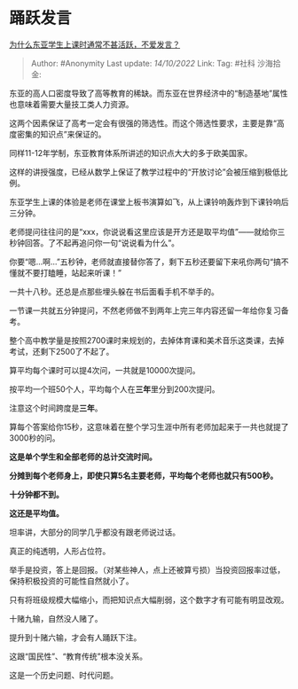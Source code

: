 # 踊跃发言
[为什么东亚学生上课时通常不甚活跃，不爱发言？](https://www.zhihu.com/question/19769575/answer/2706251018)

> Author: #Anonymity
> Last update: *14/10/2022*
> Link:
> Tag: #社科
> 沙海拾金:

东亚的高人口密度导致了高等教育的稀缺。而东亚在世界经济中的“制造基地”属性也意味着需要大量技工类人力资源。

这两个因素保证了高考一定会有很强的筛选性。而这个筛选性要求，主要是靠“高度密集的知识点”来保证的。

同样11-12年学制，东亚教育体系所讲述的知识点大大的多于欧美国家。

这样的讲授强度，已经从数学上保证了教学过程中的“开放讨论”会被压缩到极低比例。

东亚学生上课的体验是老师在课堂上板书演算如飞，从上课铃响轰炸到下课铃响后三分钟。

老师提问往往问的是“xxx，你说说看这里应该是开方还是取平均值”——就给你三秒钟回答。了不起再追问你一句“说说看为什么”。

你要“嗯…啊…”五秒钟，老师就直接替你答了，剩下五秒还要留下来吼你两句“搞不懂就不要打瞌睡，站起来听课！”

一共十八秒。还总是点那些埋头躲在书后面看手机不举手的。

一节课一共就五分钟提问，不然老师做不到两年上完三年内容还留一年给你复习备考。

整个高中教学量是按照2700课时来规划的，去掉体育课和美术音乐这类课，去掉考试，还剩下2500了不起了。

算平均每个课时可以提4次问，一共就是10000次提问。

按平均一个班50个人，平均每个人在**三年**里分到200次提问。

注意这个时间跨度是**三年**。

算每个答案给你15秒，这意味着在整个学习生涯中所有老师加起来于一共也就提了3000秒的问。

**这是单个学生和全部老师的总计交流时间。**

**分摊到每个老师身上，即使只算5名主要老师，平均每个老师也就只有500秒。**

**十分钟都不到。**

**这还是平均值。**

坦率讲，大部分的同学几乎都没有跟老师说过话。

真正的纯透明，人形占位符。

举手是投资，答上是回报。（对某些神人，点上还被算亏损）当投资回报率过低，保持积极投资的可能性自然就小了。

只有将班级规模大幅缩小，而把知识点大幅削弱，这个数字才有可能有明显改观。

十赌九输，自然没人赌了。

提升到十赌六输，才会有人踊跃下注。

这跟“国民性”、“教育传统”根本没关系。

这是一个历史问题、时代问题。

